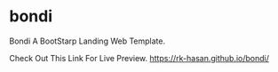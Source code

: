 # bondi

Bondi A BootStarp Landing Web Template.

Check Out This Link For Live Preview. https://rk-hasan.github.io/bondi/

